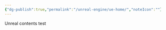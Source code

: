 ```yaml
---
{"dg-publish":true,"permalink":"/unreal-engine/ue-home/","noteIcon":""}
---
```


Unreal contents test